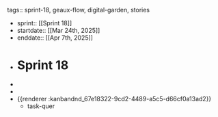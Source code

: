 tags:: sprint-18, geaux-flow, digital-garden, stories

- sprint:: [[Sprint 18]]
- startdate::   [[Mar 24th, 2025]]
- enddate::  [[Apr 7th, 2025]]
- # Sprint 18
-
-
- {{renderer :kanbandnd_67e18322-9cd2-4489-a5c5-d66cf0a13ad2}}
	- task-quer